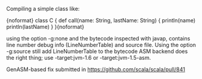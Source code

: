 Compiling a simple class like:

{noformat} class C {
  def call(name: String, lastName: String) {
    println(name)
    println(lastName)
  }
}{noformat} 

using the option -g:none and the bytecode inspected with javap, contains line number debug info (LineNumberTable) and source file. Using the option -g:source still add LineNumberTable to the bytecode
ASM backend does the right thing; use -target:jvm-1.6 or -target:jvm-1.5-asm.

GenASM-based fix submitted in https://github.com/scala/scala/pull/841
